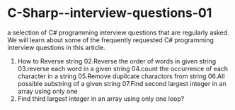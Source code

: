 # C-Sharp--interview-questions-01
a selection of C# programming interview questions that are regularly asked. We will learn about some of the frequently requested C# programming interview questions in this article.

01. How to Reverse string
02.Reverse the order of words in given string
03.reverse each word in a given string
04.count the occurrence of each character in a string
05.Remove dupilcate charactors from string 
06.All possible substring of a given string
07.Find second largest integer in an array using only one
08. Find third largest integer in an array using only one loop?